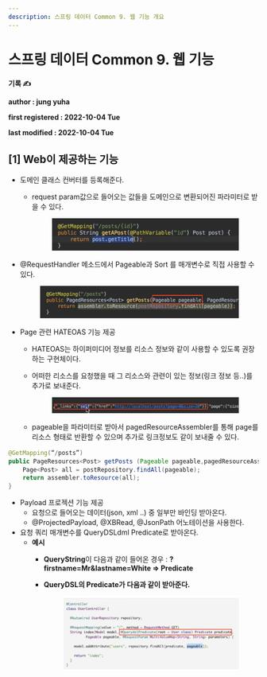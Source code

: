 ```yaml
---
description: 스프링 데이터 Common 9. 웹 기능 개요
---
```


# 스프링 데이터 Common 9. 웹 기능

**기록 ✍️**

**author : jung yuha**

**first registered : 2022-10-04 Tue**

**last modified : 2022-10-04 Tue**

## \[1] Web이 제공하는 기능

* 도메인 클래스 컨버터를 등록해준다.
  *   request param값으로 들어오는 값들을 도메인으로 변환되어진 파라미터로 받을 수 있다.



      <figure><img src="../.gitbook/assets/image (20) (3).png" alt=""><figcaption></figcaption></figure>
*   @RequestHandler 메소드에서 Pageable과 Sort 를 매개변수로 직접 사용할 수 있다.

    <figure><img src="../.gitbook/assets/image (28).png" alt=""><figcaption></figcaption></figure>
* &#x20;Page 관련 HATEOAS 기능 제공
  * HATEOAS는 하이퍼미디어 정보를 리소스 정보와 같이 사용할 수 있도록 권장하는 구현체이다.
  *   어떠한 리소스를 요청했을 때 그 리소스와 관련이 있는 정보(링크 정보 등..)를 추가로 보내준다.

      <figure><img src="../.gitbook/assets/image (27).png" alt=""><figcaption></figcaption></figure>
  * pageable을 파라미터로 받아서 pagedResourceAssembler를 통해 page를 리소스 형태로 반환할 수 있으며 추가로 링크정보도 같이 보내줄 수 있다.

```java
@GetMapping(“/posts”)
public PageResources<Post> getPosts (Pageable pageable,pagedResourceAssembler assembler){
	Page<Post> all = postRepository.findAll(pageable);
	return assembler.toResource(all);
}
```

* Payload 프로젝션 기능 제공
  * 요청으로 들어오는 데이터(json, xml ..) 중 일부만 바인딩 받아온다.
  * @ProjectedPayload, @XBRead, @JsonPath 어노테이션을 사용한다.
* 요청 쿼리 매개변수를 QueryDSLdml Predicate로 받아온다.
  * **예시**&#x20;
    * **QueryString**이 다음과 같이 들어온 경우 :  **?firstname=Mr\&lastname=White => Predicate**
    *   **QueryDSL의 Predicate가 다음과 같이 받아준다.**

        <figure><img src="../.gitbook/assets/image (16) (3).png" alt=""><figcaption></figcaption></figure>
